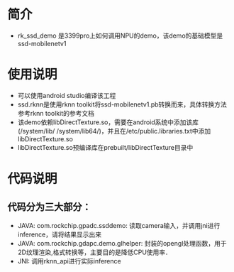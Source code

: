 # 简介
 - rk_ssd_demo 是3399pro上如何调用NPU的demo，该demo的基础模型是ssd-mobilenetv1

# 使用说明
 - 可以使用android studio编译该工程
 - ssd.rknn是使用rknn toolkit将ssd-mobilenetv1.pb转换而来，具体转换方法参考rknn toolkit的参考文档
 - 该demo依赖libDirectTexture.so，需要在android系统中添加该库(/system/lib/ /system/lib64/)，并且在/etc/public.libraries.txt中添加libDirectTexture.so
 - libDirectTexture.so预编译库在prebuilt/libDirectTexture目录中

# 代码说明
## 代码分为三大部分：
 - JAVA: com.rockchip.gpadc.ssddemo: 读取camera输入，并调用jni进行inference，请将结果显示出来
 - JAVA: com.rockchip.gdapc.demo.glhelper: 封装的opengl处理函数，用于2D纹理渲染,格式转换等，主要目的是降低CPU使用率．
 - JNI: 调用rknn_api进行实际inference
